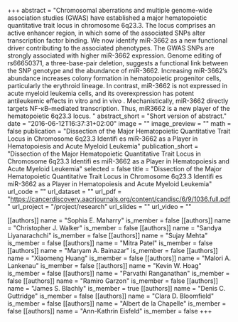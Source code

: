 +++
abstract = "Chromosomal aberrations and multiple genome-wide association studies (GWAS) have established a major hematopoietic quantitative trait locus in chromosome 6q23.3. The locus comprises an active enhancer region, in which some of the associated SNPs alter transcription factor binding. We now identify miR-3662 as a new functional driver contributing to the associated phenotypes. The GWAS SNPs are strongly associated with higher miR-3662 expression. Genome editing of rs66650371, a three-base-pair deletion, suggests a functional link between the SNP genotype and the abundance of miR-3662. Increasing miR-3662’s abundance increases colony formation in hematopoietic progenitor cells, particularly the erythroid lineage. In contrast, miR-3662 is not expressed in acute myeloid leukemia cells, and its overexpression has potent antileukemic effects in vitro and in vivo . Mechanistically, miR-3662 directly targets NF-κB–mediated transcription. Thus, miR3662 is a new player of the hematopoietic 6q23.3 locus. "
abstract_short = "Short version of abstract."
date = "2016-06-12T16:37:31+02:00"
image = ""
image_preview = ""
math = false
publication = "Dissection of the Major Hematopoietic Quantitative Trait Locus in Chromosome 6q23.3 Identifi es miR-3662 as a Player in Hematopoiesis and Acute Myeloid Leukemia"
publication_short = "Dissection of the Major Hematopoietic Quantitative Trait Locus in Chromosome 6q23.3 Identifi es miR-3662 as a Player in Hematopoiesis and Acute Myeloid Leukemia"
selected = false
title = "Dissection of the Major Hematopoietic Quantitative Trait Locus in Chromosome 6q23.3 Identifi es miR-3662 as a Player in Hematopoiesis and Acute Myeloid Leukemia"
url_code = ""
url_dataset = ""
url_pdf = "https://cancerdiscovery.aacrjournals.org/content/candisc/6/9/1036.full.pdf"
url_project = "/project/research"
url_slides = ""
url_video = ""

[[authors]]
    name = "Sophia E. Maharry"
    is_member = false
[[authors]]
    name = "Christopher J. Walker"
    is_member = false
[[authors]]
    name = "Sandya Liyanarachchi"
    is_member = false
[[authors]]
    name = "Sujay Mehta"
    is_member = false
[[authors]]
    name = "Mitra Patel"
    is_member = false
[[authors]]
    name = "Maryam A. Bainazar"
    is_member = false
[[authors]]
    name = "Xiaomeng Huang"
    is_member = false
[[authors]]
    name = "Malori A. Lankenau"
    is_member = false
[[authors]]
    name = "Kevin W. Hoag"
    is_member = false
[[authors]]
    name = "Parvathi Ranganathan"
    is_member = false
[[authors]]
    name = "Ramiro Garzon"
    is_member = false
[[authors]]
    name = "James S. Blachly"
    is_member = true
[[authors]]
    name = "Denis C. Guttridge"
    is_member = false
[[authors]]
    name = "Clara D. Bloomfield"
    is_member = false
[[authors]]
    name = "Albert de la Chapelle"
    is_member = false
[[authors]]
    name = "Ann-Kathrin Eisfeld"
    is_member = false
+++